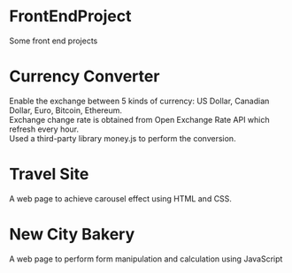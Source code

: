 # FrontEndProject
Some front end projects

<h1>Currency Converter</h1>
Enable the exchange between 5 kinds of currency: US Dollar, Canadian Dollar, Euro, Bitcoin, Ethereum.<br/>
Exchange change rate is obtained from Open Exchange Rate API which refresh every hour.<br/>
Used a third-party library money.js to perform the conversion.<br/>

<h1>Travel Site</h1>
A web page to achieve carousel effect using HTML and CSS.

<h1>New City Bakery</h1>
A web page to perform form manipulation and calculation using JavaScript
